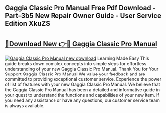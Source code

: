 ## Gaggia Classic Pro Manual Free Pdf Download - Part-3b5 New Repair Owner Guide - User Service Edition XkuZS

# <h2><a href="http://bc11483.oget.top/?id=Gaggia+Classic+Pro+Manual">🔗Download New 👉🔴 Gaggia Classic Pro Manual</a></h2>

[![Gaggia Classic Pro Manual new download](https://i.imgur.com/5g1atiW.png)](http://bc11483.oget.top/?id=Gaggia+Classic+Pro+Manual)
Learning Made Easy This guide breaks down complex concepts into simple steps for effortless understanding of your new Gaggia Classic Pro Manual. Thank You for Your Support Gaggia Classic Pro Manual We value your feedback and are committed to providing exceptional customer service. Experience the power of list of features with your new Gaggia Classic Pro Manual. We believe that the Gaggia Classic Pro Manual has been a detailed and informative guide in your quest to understand the functions and capabilities of your new item. If you need any assistance or have any questions, our customer service team is always available.
